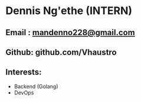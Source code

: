 # Dennis Ng'ethe (INTERN)

## Email : mandenno228@gmail.com
## Github: github.com/Vhaustro

## Interests:
- Backend (Golang)
- DevOps
